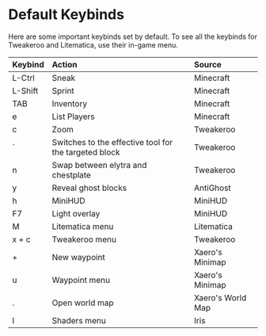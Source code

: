 # Default Keybinds

Here are some important keybinds set by default.
To see all the keybinds for Tweakeroo and Litematica, use their in-game menu.

| Keybind | Action | Source |
|:---|:---|:---|
| L-Ctrl | Sneak | Minecraft |
| L-Shift | Sprint | Minecraft |
| TAB | Inventory | Minecraft |
| e | List Players | Minecraft |
| c | Zoom | Tweakeroo |
| \` | Switches to the effective tool for the targeted block | Tweakeroo |
| n |  Swap between elytra and chestplate | Tweakeroo |
| y | Reveal ghost blocks | AntiGhost |
| h | MiniHUD | MiniHUD |
| F7 | Light overlay | MiniHUD |
| M | Litematica menu | Litematica |
| x + c | Tweakeroo menu | Tweakeroo |
| \+ | New waypoint | Xaero's Minimap |
| u | Waypoint menu | Xaero's Minimap |
| . | Open world map | Xaero's World Map |
| I | Shaders menu | Iris |
